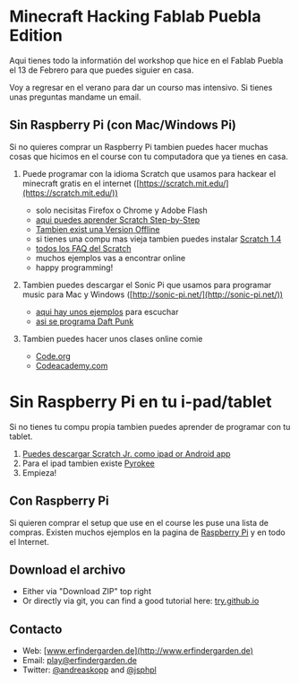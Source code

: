 # Minecraft Hacking Fablab Puebla Edition


Aqui tienes todo la informatión del workshop que hice en el Fablab Puebla el 13 de Febrero para que puedes siguier en casa. 

Voy a regresar en el verano para dar un courso mas intensivo.
Si tienes unas preguntas mandame un email. 


## Sin Raspberry Pi (con Mac/Windows Pi)

Si no quieres comprar un Raspberry Pi tambien puedes hacer muchas cosas que hicimos en el course con tu computadora que ya tienes en casa.

1. Puede programar con la idioma Scratch que usamos para hackear el minecraft gratis en el internet ([https://scratch.mit.edu/](https://scratch.mit.edu/))
	* solo necisitas	Firefox o Chrome y Adobe Flash
	* [aqui puedes aprender Scratch Step-by-Step ](https://scratch.mit.edu/projects/editor/?tip_bar=getStarted)
	* [Tambien exist una Version Offline](https://scratch.mit.edu/scratch2download/)
	* si tienes una compu mas vieja tambien puedes instalar [Scratch 1.4](https://scratch.mit.edu/scratch_1.4/)
	* [todos los FAQ del Scratch](https://scratch.mit.edu/info/faq/)
	* muchos ejemplos vas a encontrar online
	* happy programming!


2. Tambien puedes descargar el Sonic Pi que usamos para programar music para Mac y Windows ([http://sonic-pi.net/](http://sonic-pi.net/))
	* [aqui hay unos ejemplos](http://sonic-pi.net/) para escuchar  
	* [asi se programa Daft Punk](https://aimxhaisse.com/aerodynamic-everything-en.html) 

3. Tambien puedes hacer unos clases online comie

	* [Code.org](https://code.org/)
	* [Codeacademy.com](https://www.codecademy.com/)


# Sin Raspberry Pi en tu i-pad/tablet

Si no tienes tu compu propia tambien puedes aprender de programar con tu tablet. 

1. [Puedes descargar Scratch Jr. como ipad or Android app](http://www.scratchjr.org/)
2. Para el ipad tambien existe [Pyrokee](https://itunes.apple.com/us/app/pyonkee/id905012686?mt=8)
3. Empieza!
	

## Con Raspberry Pi 

Si quieren comprar el setup que use en el course les puse una lista de compras. Existen muchos ejemplos en la pagina de [Raspberry Pi](http://www.raspberrypi.org) y en todo el Internet.
 

## Download el archivo

* Either via "Download ZIP" top right
* Or directly via git, you can find a good tutorial here: [try.github.io](https://try.github.io)


## Contacto

* Web: [www.erfindergarden.de](http://www.erfindergarden.de)
* Email: [play@erfindergarden.de](mailto:play@erfindergarden.de)
* Twitter: [@andreaskopp](https://twitter.com/andreaskopp) and [@jsphpl](https://twitter.com/jsphpl)